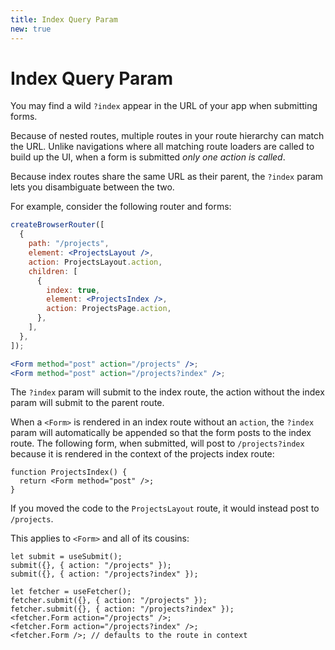 ```yaml
---
title: Index Query Param
new: true
---
```


# Index Query Param

You may find a wild `?index` appear in the URL of your app when submitting forms.

Because of nested routes, multiple routes in your route hierarchy can match the URL. Unlike navigations where all matching route loaders are called to build up the UI, when a form is submitted _only one action is called_.

Because index routes share the same URL as their parent, the `?index` param lets you disambiguate between the two.

For example, consider the following router and forms:

```jsx
createBrowserRouter([
  {
    path: "/projects",
    element: <ProjectsLayout />,
    action: ProjectsLayout.action,
    children: [
      {
        index: true,
        element: <ProjectsIndex />,
        action: ProjectsPage.action,
      },
    ],
  },
]);

<Form method="post" action="/projects" />;
<Form method="post" action="/projects?index" />;
```

The `?index` param will submit to the index route, the action without the index param will submit to the parent route.

When a `<Form>` is rendered in an index route without an `action`, the `?index` param will automatically be appended so that the form posts to the index route. The following form, when submitted, will post to `/projects?index` because it is rendered in the context of the projects index route:

```tsx
function ProjectsIndex() {
  return <Form method="post" />;
}
```

If you moved the code to the `ProjectsLayout` route, it would instead post to `/projects`.

This applies to `<Form>` and all of its cousins:

```tsx
let submit = useSubmit();
submit({}, { action: "/projects" });
submit({}, { action: "/projects?index" });

let fetcher = useFetcher();
fetcher.submit({}, { action: "/projects" });
fetcher.submit({}, { action: "/projects?index" });
<fetcher.Form action="/projects" />;
<fetcher.Form action="/projects?index" />;
<fetcher.Form />; // defaults to the route in context
```
